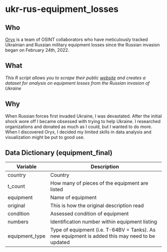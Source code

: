 # ukr-rus-equipment_losses
## Who
[Oryx](https://www.oryxspioenkop.com/) is a team of OSINT collaborators who have meticulously tracked Ukrainian and Russian military equipment losses since the Russian invasion began on February 24th, 2022.
## What
*This R script allows you to scrape their public [website](https://www.oryxspioenkop.com/2022/02/attack-on-europe-documenting-equipment.html) and creates a dataset for analysis on equipment losses from the Russian invasion of Ukraine*
## Why
When Russian forces first invaded Ukraine, I was devastated. After the initial shock wore off I became obsessed with trying to help Ukraine. I researched organizations and donated as much as I could, but I wanted to do more. When I discovered Oryx, I decided my limited skills in data analysis and visualization might be put to good use.
## Data Dictionary (equipment_final)
| Variable | Description                                    |
 ----------|------------------------------------------------
| country  | Country                                        |
| t_count  | How many of pieces of the equipment are listed |
| equipment| Name of equipment                              |
| original | This is how the original description read     |
| condition| Assessed condition of equipment                |
| numbers  | Identification number within equipment listing |
| equipment_type| Type of equipment (i.e. T-64BV = Tanks). As new equipment is added this may need to be updated|
